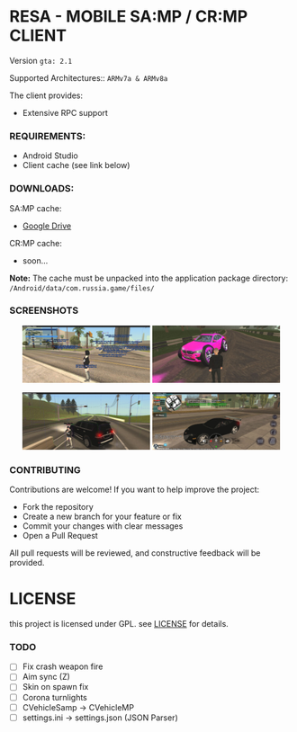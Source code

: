 # RESA - MOBILE SA:MP / CR:MP CLIENT
Version ``gta: 2.1``

Supported Architectures:: ``ARMv7a & ARMv8a``

The client provides:
- Extensive RPC support

### REQUIREMENTS:
- Android Studio
- Client cache (see link below)

### DOWNLOADS:
SA:MP cache:
- [Google Drive](https://drive.google.com/file/d/1f3nBJkbWcDvMiW5BjhNsztf4HW4PrSAh/view?usp=sharing)

CR:MP cache:
- soon...

**Note:** The cache must be unpacked into the application package directory:
`/Android/data/com.russia.game/files/`

### SCREENSHOTS
<p align="center">
  <img src="https://github.com/vayceo/resa/blob/main/res/1.jpg?raw=true" width="45%" />
  <img src="https://github.com/vayceo/resa/blob/main/res/2.jpg?raw=true" width="45%" />
</p>
<p align="center">
  <img src="https://github.com/vayceo/resa/blob/main/res/3.jpg?raw=true" width="45%" />
  <img src="https://github.com/vayceo/resa/blob/main/res/4.jpg?raw=true" width="45%" />
</p>

### CONTRIBUTING
Contributions are welcome!
If you want to help improve the project:

- Fork the repository
- Create a new branch for your feature or fix
- Commit your changes with clear messages
- Open a Pull Request

All pull requests will be reviewed, and constructive feedback will be provided.

# LICENSE
this project is licensed under GPL. see [LICENSE](https://github.com/vayceo/resa/blob/main/LICENSE) for details.

### TODO
- [ ] Fix crash weapon fire
- [ ] Aim sync (Z)
- [ ] Skin on spawn fix
- [ ] Corona turnlights
- [ ] CVehicleSamp -> CVehicleMP
- [ ] settings.ini -> settings.json (JSON Parser)
